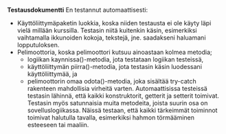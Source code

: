 **Testausdokumentti**
En testannut automaattisesti:
* Käyttöliittymäpaketin luokkia, koska niiden testausta ei ole käyty läpi vielä millään kurssilla. 
Testasin niitä kuitenkin käsin, esimerkiksi vaihtamalla ikkunoiden kokoja, tekstejä, jne. saadakseni haluamani lopputuloksen.
* Pelimoottoria, koska pelimoottori kutsuu ainoastaan kolmea metodia; 
	* logiikan kaynnissa()-metodia, jota testataan logiikan testeissä,
	* käyttöliittymän piirra()-metodia, jota testasin käsin luodessani käyttöliittymää, ja 
	* pelimoottorin omaa odota()-metodia, joka sisältää try-catch rakenteen mahdollisia virheitä varten.
Automaattisissa testeissä testasin lähinnä, että kaikki konstruktorit, getterit ja setterit toimivat. 
Testasin myös satunnaisia muita metodeita, joista suurin osa on sovelluslogiikassa. Näissä testaan, että kaikki tärkeimmät 
toiminnot toimivat halutulla tavalla, esimerkiksi hahmon törmääminen esteeseen tai maaliin. 